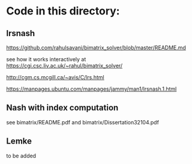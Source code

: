 # Code in this directory:

## lrsnash

https://github.com/rahulsavani/bimatrix_solver/blob/master/README.md

see how it works interactively at
https://cgi.csc.liv.ac.uk/~rahul/bimatrix_solver/

http://cgm.cs.mcgill.ca/~avis/C/lrs.html

https://manpages.ubuntu.com/manpages/jammy/man1/lrsnash.1.html

## Nash with index computation

see bimatrix/README.pdf 
and bimatrix/Dissertation32104.pdf

## Lemke

to be added
